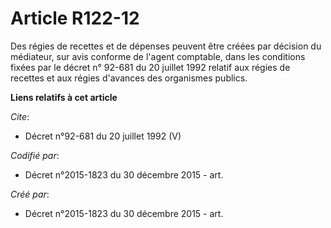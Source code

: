 # Article R122-12

Des régies de recettes et de dépenses peuvent être créées par décision du médiateur, sur avis conforme de l'agent comptable,
dans les conditions fixées par le décret n° 92-681 du 20 juillet 1992 relatif aux régies de recettes et aux régies d'avances
des organismes publics.

**Liens relatifs à cet article**

_Cite_:

  - Décret n°92-681 du 20 juillet 1992 (V)

_Codifié par_:

  - Décret n°2015-1823 du 30 décembre 2015 - art.

_Créé par_:

  - Décret n°2015-1823 du 30 décembre 2015 - art.
